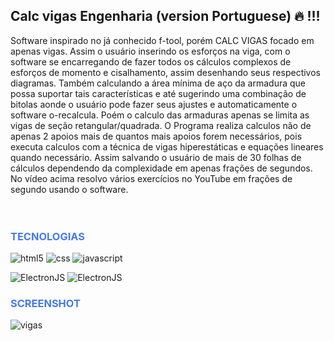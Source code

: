 

## Calc vigas Engenharia (version Portuguese) 🔥 !!!

Software inspirado no já conhecido f-tool, porém CALC VIGAS focado em apenas vigas. Assim o usuário inserindo os esforços na viga, com o software se encarregando de fazer todos os cálculos complexos de esforços de momento e cisalhamento, assim desenhando seus respectivos diagramas. Também calculando a área mínima de aço da armadura que possa suportar tais características e até sugerindo uma combinação de bitolas aonde o usuário pode fazer seus ajustes e automaticamente o software o-recalcula. Poém o calculo das armaduras apenas se limita as vigas de seção retangular/quadrada. O Programa realiza calculos não de apenas 2 apoios mais de quantos mais apoios forem necessários, pois executa calculos com a técnica de vigas hiperestáticas e equações lineares quando necessário. Assim salvando o usuário de mais de 30 folhas de cálculos dependendo da complexidade em apenas frações de segundos. No vídeo acima resolvo vários exercícios no YouTube em frações de segundo usando o software.
</br>
</br>
</br>

<h3 style="color:#457aed">TECNOLOGIAS</h3>
<div style="inline_block">
    <img alt="html5" src="https://img.shields.io/badge/HTML5-E34F26?style=for-the-badge&logo=html5&logoColor=white"/>
    <img alt="css" src="https://img.shields.io/badge/CSS-239120?&style=for-the-badge&logo=css3&logoColor=white"/>
    <img alt="javascript" src="https://img.shields.io/badge/JavaScript-F7DF1E?style=for-the-badge&logo=javascript&logoColor=black"/>              
</div>  

![ElectronJS]( https://img.shields.io/badge/ELECTRONJS-8A2BE2)
![ElectronJS]( https://img.shields.io/badge/CANVAS-e00720)

<h3 style="color:#457aed">SCREENSHOT</h3>

![vigas](https://github.com/user-attachments/assets/d0bfecee-43bb-47fa-b760-6a6758821534)

